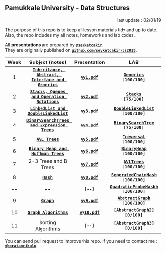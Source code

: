 ## Pamukkale University - Data Structures

<p align="right"> 
	last update : 02/01/19
</p>

The purpose of this repo is to keep all lesson materials tidy and up to date.  
Also, the repo includes my all notes, homeworks and lab codes.

All **presentations** are prepared by [**`@sevketcakir`**](https://github.com/sevketcakir).  
They are originally published on [**`github.com/sevketcakir/ds2018`**](https://github.com/sevketcakir/ds2018). 

| Week | Subject (notes) | Presentation | LAB | HW |
|:----:|:-------:|:-----:|:---:|:---:|
| 1 | [**`Inheritance, Abstract, Interface and Generics`**](/_data/notes/inheritance_abstract_interface_and_generics.md) | [**`vy1.pdf`**](https://github.com/sevketcakir/ds2018/blob/master/sunum/vy1.pdf) | [**`Generics`**](/_data/lab/generics/)<br>**`[100/100]`** |
| 2 | [**`Stacks, Queues and Operation Notations`**](/_data/notes/stacks_queues_and_operation_notations.md) | [**`vy2.pdf`**](https://github.com/sevketcakir/ds2018/blob/master/sunum/vy2.pdf) | [**`Stacks`**](/_data/lab/stacks/)<br>**`[75/100]`** |
| 3 | [**`LinkedList and DoubleLinkedList`**](/_data/notes/linkedlist_and_doublelinkedlist.md) | [**`vy3.pdf`**](https://github.com/sevketcakir/ds2018/blob/master/sunum/vy3.pdf) | [**`DoubleLinkedList`**](/_data/lab/double_linked_list/)<br>**`[100/100]`** |
| 4 | [**`BinarySearchTrees and Expression Trees`**](/_data/notes/binarysearchtrees_and_expression_trees.md) | [**`vy4.pdf`**](https://github.com/sevketcakir/ds2018/blob/master/sunum/vy4.pdf) | [**`BinarySearchTree`**](/_data/lab/binary_search_tree/)<br>**`[75/100]`** |
| 5 | [**`AVL Trees`**](/_data/notes/avl_trees.md) | [**`vy5.pdf`**](https://github.com/sevketcakir/ds2018/blob/master/sunum/vy5.pdf) | [**`Treversal`**](/_data/lab/traversal/)<br>**`[100/100]`** | [**`ExpressionTree`**](/_data/homework/expression_tree/)<br>**`[100/100]`** |
| 6 | [**`Binary Heap and Huffman Trees`**](/_data/notes/binary_heap_and_huffman_trees.md) | [**`vy6.pdf`**](https://github.com/sevketcakir/ds2018/blob/master/sunum/vy6.pdf) | [**`BinaryHeap`**](/_data/lab/binary_heap/)<br>**`[100/100]`** |
| 7 | 2-3 Trees and B Trees | [**`vy7.pdf`**](https://github.com/sevketcakir/ds2018/blob/master/sunum/vy7.pdf) | [**`AVLTrees`**](/_data/lab/avl_trees/)<br>**`[100/100]`** | |
| 8 | [**`Hash`**](/_data/notes/hash.md) | [**`vy8.pdf`**](https://github.com/sevketcakir/ds2018/blob/master/sunum/vy8.pdf) | [**`SeperatedChainHash`**](/_data/lab/seperated_chain_hash/)<br>**`[100/100]`** |
| **--** | **--** | **`[--]`** | [**`QuadraticProbeHashh`**](/_data/lab/quadratic_probe_hash/)<br>**`[100/100]`** | [**`HuffmanTree`**](_data/homework/huffman_tree/)<br>**`[100/100]`** |
| 9 | [**`Graph`**](/_data/notes/graph.md) | [**`vy9.pdf`**](https://github.com/sevketcakir/ds2018/blob/master/sunum/vy9.pdf) | [**`AbstractGraph`**](/_data/lab/abstract_graph/)<br>**`[100/100]`** || 10 | Graph Algorithms | [**`vy10.pdf`**](https://github.com/sevketcakir/ds2018/blob/master/sunum/vy10.pdf) | **`[AbstractGraph2]`**<br>**`[0/100]`** |
| 10 | [**`Graph Algorithms`**](/_data/notes/graph_algorithms.md) | [**`vy10.pdf`**](https://github.com/sevketcakir/ds2018/blob/master/sunum/vy10.pdf) | **`[AbstractGraph2]`**<br>**`[0/100]`** |
| 11 | Sorting Algorithms | **`[--]`** | **`[AbstractGraph3]`**<br>**`[0/100]`** | [**`WelshPowell`**](/_data/homework/welsh_powell/)<br>**`[100/100]`** |

You can send pull request to improve this repo. If you need to contact me : [**`@boratanrikulu`**](https://t.me/boratanrikulu)

